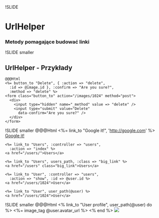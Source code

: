 !SLIDE
# UrlHelper #
### Metody pomagające budować linki ###

!SLIDE smaller
## UrlHelper - Przykłady ##
    @@@Html
    <%= button_to "Delete", { :action => "delete",
      :id => @image.id }, :confirm => "Are you sure?",
      :method => "delete" %>
    <form class="button_to" action="/images/1024" method="post">
      <div> 
        <input type="hidden" name="_method" value => "delete" />
        <input type="submit" value="Delete"
          data-confirm="Are you sure?" />
      </div>
    </form>

!SLIDE smaller
    @@@Html
    <%= link_to "Google it!", 'http://google.com' %>
    <a href="http://google.com">Google it!</a>

    <%= link_to "Users", :controller => "users",
      :action => "index" %>
    <a href="/users/">Users</a>

    <%= link_to "Users", users_path, :class => "big_link" %>
    <a href="/users" class="big_link">Users</a>

    <%= link_to "User", :controller => "users",
      :action => "show", :id => @user.id %>
    <a href="/users/1024">User</a>

    <%= link_to "User", user_path(@user) %>
    <a href="/users/1024">User</a>

!SLIDE smaller
    @@@Html
    <% link_to "User profile", user_path(@user) do %>
      <%= image_tag @user.avatar_url %>
    <% end %>
    <a href="/users/1024">
      <img src="/images/avatars/1024/avatar.png" />
    </a>
